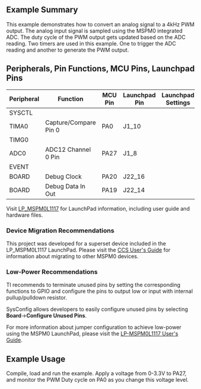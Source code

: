 ## Example Summary

This example demonstrates how to convert an analog signal to a 4kHz PWM output. The analog input signal is sampled using the MSPM0 integrated ADC. The duty cycle of the PWM output gets updated based on the ADC reading. Two timers are used in this example. One to trigger the ADC reading and another to generate the PWM output.

## Peripherals, Pin Functions, MCU Pins, Launchpad Pins
| Peripheral | Function | MCU Pin | Launchpad Pin | Launchpad Settings |
| --- | --- | --- | --- | --- |
| SYSCTL |  |  |  |  |
| TIMA0 | Capture/Compare Pin 0 | PA0 | J1_10 |  |
| TIMG0 |  |  |  |  |
| ADC0 | ADC12 Channel 0 Pin | PA27 | J1_8 |  |
| EVENT |  |  |  |  |
| BOARD | Debug Clock | PA20 | J22_16 |  |
| BOARD | Debug Data In Out | PA19 | J22_14 |  |

Visit [LP_MSPM0L1117](https://www.ti.com/tool/LP-MSPM0L1117) for LaunchPad information, including user guide and hardware files.

### Device Migration Recommendations
This project was developed for a superset device included in the LP_MSPM0L1117 LaunchPad. Please
visit the [CCS User's Guide](https://software-dl.ti.com/msp430/esd/MSPM0-SDK/latest/docs/english/tools/ccs_ide_guide/doc_guide/doc_guide-srcs/ccs_ide_guide.html#sysconfig-project-migration)
for information about migrating to other MSPM0 devices.

### Low-Power Recommendations
TI recommends to terminate unused pins by setting the corresponding functions to
GPIO and configure the pins to output low or input with internal
pullup/pulldown resistor.

SysConfig allows developers to easily configure unused pins by selecting **Board**→**Configure Unused Pins**.

For more information about jumper configuration to achieve low-power using the
MSPM0 LaunchPad, please visit the [LP-MSPM0L1117 User's Guide](https://www.ti.com/lit/slau953).

## Example Usage

Compile, load and run the example. Apply a voltage from 0-3.3V to PA27, and monitor the PWM Duty cycle on PA0 as you change this voltage level.
